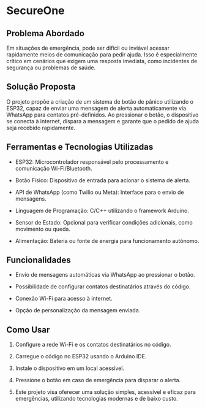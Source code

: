 # SecureOne
## Problema Abordado

Em situações de emergência, pode ser difícil ou inviável acessar rapidamente meios de comunicação para pedir ajuda. Isso é especialmente crítico em cenários que exigem uma resposta imediata, como incidentes de segurança ou problemas de saúde.

## Solução Proposta
 
O projeto propõe a criação de um sistema de botão de pânico utilizando o ESP32, capaz de enviar uma mensagem de alerta automaticamente via WhatsApp para contatos pré-definidos. Ao pressionar o botão, o dispositivo se conecta à internet, dispara a mensagem e garante que o pedido de ajuda seja recebido rapidamente.

## Ferramentas e Tecnologias Utilizadas

- ESP32: Microcontrolador responsável pelo processamento e comunicação Wi-Fi/Bluetooth.

- Botão Físico: Dispositivo de entrada para acionar o sistema de alerta.

- API de WhatsApp (como Twilio ou Meta): Interface para o envio de mensagens.

- Linguagem de Programação: C/C++ utilizando o framework Arduino.

- Sensor de Estado: Opcional para verificar condições adicionais, como movimento ou queda.

- Alimentação: Bateria ou fonte de energia para funcionamento autônomo.

## Funcionalidades

- Envio de mensagens automáticas via WhatsApp ao pressionar o botão.
  
- Possibilidade de configurar contatos destinatários através do código.

- Conexão Wi-Fi para acesso à internet.

- Opção de personalização da mensagem enviada.

## Como Usar

1. Configure a rede Wi-Fi e os contatos destinatários no código.

2. Carregue o código no ESP32 usando o Arduino IDE.

3. Instale o dispositivo em um local acessível.

4. Pressione o botão em caso de emergência para disparar o alerta.

5. Este projeto visa oferecer uma solução simples, acessível e eficaz para emergências, utilizando tecnologias modernas e de baixo custo.

